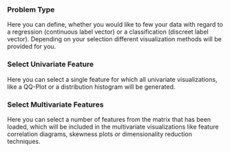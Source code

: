 ### Problem Type
Here you can define, whether you would like to few your data with regard to a regression (continuous label vector) or a classification (discreet label vector). Depending on your selection different visualization methods will be provided for you.

### Select Univariate Feature
Here you can select a single feature for which all univariate visualizations, like a QQ-Plot or a distribution histogram will be generated.

### Select Multivariate Features
Here you can select a number of features from the matrix that has been loaded, which will be included in the multivariate visualizations like feature correlation diagrams, skewness plots or dimensionality reduction techniques.